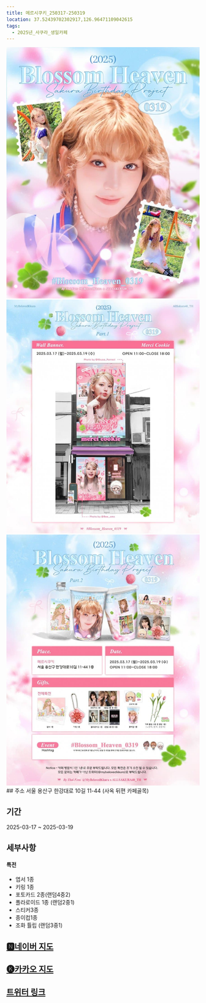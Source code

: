 ```yaml
---
title: 메르시쿠키_250317-250319
location: 37.52439702302917,126.96471109042615
tags:
  - 2025년_사쿠라_생일카페
---
```


<img src="/assets/1741090052.jpg"/>
<img src="/assets/1741090052 (1).jpg"/>
<img src="/assets/1741090052 (2).jpg"/>
## 주소
서울 용산구 한강대로 10길 11-44
(사옥 뒤편 카페골목)

## 기간
2025-03-17 ~ 2025-03-19

## 세부사항
#### 특전
- 엽서 1종
- 키링 1종
- 포토카드 2종(랜덤4중2)
- 폴라로이드 1종 (랜덤2중1)
- 스티커3종
- 종이컵1종
- 조화 튤립 (랜덤3중1)


## [🅽네이버 지도](https://naver.me/FZ2iSiKQ)
## [🅚카카오 지도](https://place.map.kakao.com/1963030939)
## [트위터 링크](https://x.com/mybelovedkkura/status/1893581330426015854?t=WfppxkLmjPXgJY1P4__AJQ&s=19)

